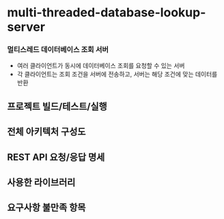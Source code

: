 # multi-threaded-database-lookup-server
### 멀티스레드 데이터베이스 조회 서버


+ 여러 클라이언트가 동시에 데이터베이스 조회를 요청할 수 있는 서버
+ 각 클라이언트는 조회 조건을 서버에 전송하고, 서버는 해당 조건에 맞는 데이터를 반환



## 프로젝트 빌드/테스트/실행



## 전체 아키텍처 구성도




## REST API 요청/응답 명세




## 사용한 라이브러리




## 요구사항 불만족 항목


